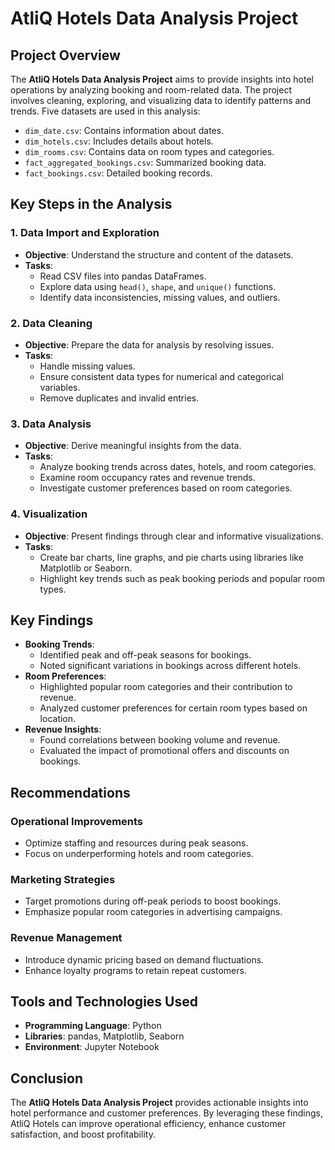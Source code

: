 # AtliQ Hotels Data Analysis Project

## Project Overview
The **AtliQ Hotels Data Analysis Project** aims to provide insights into hotel operations by analyzing booking and room-related data. The project involves cleaning, exploring, and visualizing data to identify patterns and trends. Five datasets are used in this analysis:

- `dim_date.csv`: Contains information about dates.
- `dim_hotels.csv`: Includes details about hotels.
- `dim_rooms.csv`: Contains data on room types and categories.
- `fact_aggregated_bookings.csv`: Summarized booking data.
- `fact_bookings.csv`: Detailed booking records.

## Key Steps in the Analysis

### 1. Data Import and Exploration
- **Objective**: Understand the structure and content of the datasets.
- **Tasks**:
  - Read CSV files into pandas DataFrames.
  - Explore data using `head()`, `shape`, and `unique()` functions.
  - Identify data inconsistencies, missing values, and outliers.

### 2. Data Cleaning
- **Objective**: Prepare the data for analysis by resolving issues.
- **Tasks**:
  - Handle missing values.
  - Ensure consistent data types for numerical and categorical variables.
  - Remove duplicates and invalid entries.

### 3. Data Analysis
- **Objective**: Derive meaningful insights from the data.
- **Tasks**:
  - Analyze booking trends across dates, hotels, and room categories.
  - Examine room occupancy rates and revenue trends.
  - Investigate customer preferences based on room categories.

### 4. Visualization
- **Objective**: Present findings through clear and informative visualizations.
- **Tasks**:
  - Create bar charts, line graphs, and pie charts using libraries like Matplotlib or Seaborn.
  - Highlight key trends such as peak booking periods and popular room types.

## Key Findings
- **Booking Trends**:
  - Identified peak and off-peak seasons for bookings.
  - Noted significant variations in bookings across different hotels.
- **Room Preferences**:
  - Highlighted popular room categories and their contribution to revenue.
  - Analyzed customer preferences for certain room types based on location.
- **Revenue Insights**:
  - Found correlations between booking volume and revenue.
  - Evaluated the impact of promotional offers and discounts on bookings.

## Recommendations

### Operational Improvements
- Optimize staffing and resources during peak seasons.
- Focus on underperforming hotels and room categories.

### Marketing Strategies
- Target promotions during off-peak periods to boost bookings.
- Emphasize popular room categories in advertising campaigns.

### Revenue Management
- Introduce dynamic pricing based on demand fluctuations.
- Enhance loyalty programs to retain repeat customers.

## Tools and Technologies Used
- **Programming Language**: Python
- **Libraries**: pandas, Matplotlib, Seaborn
- **Environment**: Jupyter Notebook

## Conclusion
The **AtliQ Hotels Data Analysis Project** provides actionable insights into hotel performance and customer preferences. By leveraging these findings, AtliQ Hotels can improve operational efficiency, enhance customer satisfaction, and boost profitability.
